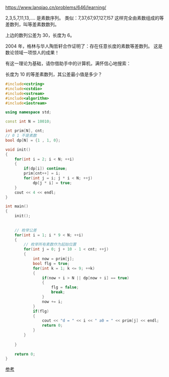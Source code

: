 https://www.lanqiao.cn/problems/646/learning/



2,3,5,7,11,13,.... 是素数序列。 类似：7,37,67,97,127,157 这样完全由素数组成的等差数列，叫等差素数数列。

上边的数列公差为 30，长度为 6。

2004 年，格林与华人陶哲轩合作证明了：存在任意长度的素数等差数列。 这是数论领域一项惊人的成果！

有这一理论为基础，请你借助手中的计算机，满怀信心地搜索：

长度为 10 的等差素数列，其公差最小值是多少？



```cpp
#include<cstring>
#include<cstdio>
#include<sstream>
#include<algorithm>
#include<iostream>

using namespace std;

const int N = 10010;

int prim[N], cnt;
// 0 1 不是素数 
bool dp[N] = {1 , 1, 0};

void init()
{
	for(int i = 2; i < N; ++i)
	{
		if(dp[i]) continue;
		prim[cnt++] = i;
		for(int j = i; j * i < N; ++j)
			dp[j * i] = true;
	}
	cout << 4 << endl;
}

int main()
{
	init();
	
	
	// 枚举公差 
	for(int i = 1; i * 9 < N; ++i)
	{
		// 枚举所有素数作为起始位置
		for(int j = 0; j + 10 - 1 < cnt; ++j)
		{
			int now = prim[j];
			bool flg = true;
			for(int k = 1; k <= 9; ++k)
			{
				if(now + i > N || dp[now + i] == true) 
				{
					flg = false;
					break;
				}
				now += i;
			}
			if(flg)
			{
				cout << "d = " << i << " a0 = " << prim[j] << endl;
				return 0; 
			}
		} 
		 
	}
	
	return 0;
} 
```



[参考](https://blog.csdn.net/y1196645376/article/details/50938608)